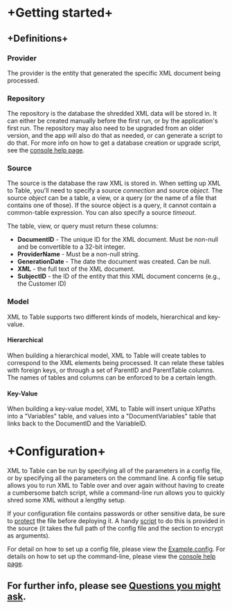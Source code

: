 # +Getting started+

## +Definitions+

### Provider
The provider is the entity that generated the specific XML document being processed.

### Repository
The repository is the database the shredded XML data will be stored in. It can either be created manually before the first run, or by the application's first run. The repository may also need to be upgraded from an older version, and the app will also do that as needed, or can generate a script to do that.
For more info on how to get a database creation or upgrade script, see the [console help page](https://fxtu.codeplex.com/SourceControl/latest#master/ConsoleRunner/Resources/manpage.txt).

### Source
The source is the database the raw XML is stored in. When setting up XML to Table, you'll need to specify a source _connection_ and source _object_. The source _object_ can be a table, a view, or a query (or the name of a file that contains one of those). If the source object is a query, it cannot contain a common-table expression. You can also specify a source _timeout_.

The table, view, or query must return these columns:
* **DocumentID** - The unique ID for the XML document. Must be non-null and be convertible to a 32-bit integer.
* **ProviderName** - Must be a non-null string.
* **GenerationDate** - The date the document was created. Can be null.
* **XML** - the full text of the XML document.
* **SubjectID** - the ID of the entity that this XML document concerns (e.g., the Customer ID)

### Model

XML to Table supports two different kinds of models, hierarchical and key-value.

#### Hierarchical
When building a hierarchical model, XML to Table will create tables to correspond to the XML elements being processed. It can relate these tables with foreign keys, or through a set of ParentID and ParentTable columns. The names of tables and columns can be enforced to be a certain length.

#### Key-Value
When building a key-value model, XML to Table will insert unique XPaths into a "Variables" table, and values into a "DocumentVariables" table that links back to the DocumentID and the VariableID.

# +Configuration+

XML to Table can be run by specifying all of the parameters in a config file, or by specifying all the parameters on the command line. A config file setup allows you to run XML to Table over and over again without having to create a cumbersome batch script, while a command-line run allows you to quickly shred some XML without a lengthy setup.

If your configuration file contains passwords or other sensitive data, be sure to [protect](https://msdn.microsoft.com/en-us/library/hh8x3tas(v=vs.100).aspx) the file before deploying it. A handy [script](https://fxtu.codeplex.com/SourceControl/latest#master/protect_config.bat) to do this is provided in the source (it takes the full path of the config file and the section to encrypt as arguments).

For detail on how to set up a config file, please view the [Example.config](https://fxtu.codeplex.com/SourceControl/latest#master/ConsoleRunner/Example.config).
For details on how to set up the command-line, please view the [console help page](https://fxtu.codeplex.com/SourceControl/latest#master/ConsoleRunner/Resources/manpage.txt).

## For further info, please see [Questions you might ask](Questions-you-might-ask).